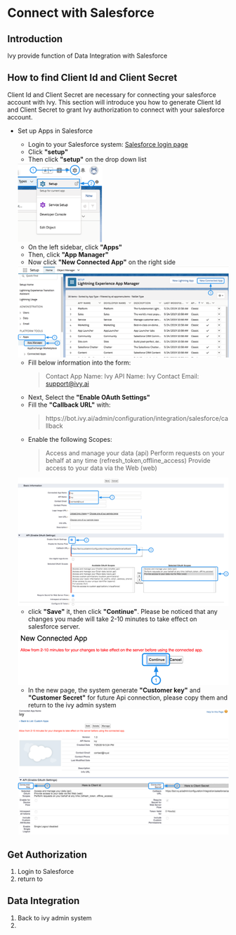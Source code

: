 Connect with Salesforce
===================================

Introduction
------------
Ivy provide function of Data Integration with Salesforce






How to find Client Id and Client Secret
----------------------------
Client Id and Client Secret are necessary for connecting your salesforce account with Ivy. This section will introduce you how to generate Client Id and Client Secret to grant Ivy authorization to connect with your salesforce account. 

* Set up Apps in Salesforce
    * Login to your Salesforce system: <a href="https://login.salesforce.com">Salesforce login page</a>
    * Click **"setup"** 
    * Then click **"setup"** on the drop down list
    <img alt = "setup" src = "/setupPage.png" width = "40%">

    * On the left sidebar, click **"Apps"** 
    * Then, click **"App Manager"**
    * Now click **"New Connected App"** on the right side

    <img alt = "App" src = "/appPage.png">

    * Fill below information into the form:
        >Contact App Name: Ivy
        >API Name: Ivy
        >Contact Email: support@ivy.ai
    * Next, Select the **"Enable OAuth Settings"** 
    * Fill the **"Callback URL"** with:
        > https://<span>bot.ivy</span>.ai/admin/configuration/integration/salesforce/callback
    * Enable the following Scopes:
        >Access and manage your data (api)
        >Perform requests on your behalf at any time (refresh_token,offline_access)
        >Provide access to your data via the Web (web)

    <img alt = "Build a new connected App" src = "/createApp.png">
    
    * click **"Save"** it, then click **"Continue"**. Please be noticed that any changes you made will take 2-10 minutes to take effect on salesforce server.

    <img alt = "Continue page" src = "/continue.png">

    * In the new page, the system generate **"Customer key"** and **"Customer Secret"** for future Api connection, please copy them and return to the ivy admin system

    <img alt = "Result page" src = "/resultPage.png">



Get Authorization
--------------
1. Login to Salesforce 
2. return to

Data Integration
----------------
1. Back to ivy admin system 
2.  

